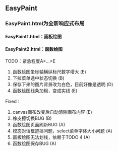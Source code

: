 ## EasyPaint

### EasyPaint.html为全新响应式布局
#### EasyPaint1.html：画板绘图
#### EasyPaint2.html：函数绘图

TODO：紧急程度A>...>E
1. 函数绘图坐标轴横纵标尺数字增大 (E)
2. 下拉菜单选中状态切换 (B)
3. 保存下来的图片背景改为白色，目前好像是透明 (D)
4. 函数绘图线条加粗，变成实线 (E)


Fixed：
1. canvas画布改变后自动清除画布内容 (E)
2. 橡皮擦切换BUG (B)
3. 函数绘图页面刷新BUG (A)
4. 模态对话框遮挡问题，select菜单字体大小问题 (A)
5. 画板绘图无法划线，依赖于TODO 4 (A)
6. 函数绘图保存BUG (A)